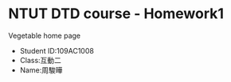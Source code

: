 <h1>NTUT DTD course - Homework1</h1>
<p>Vegetable home page</p>
<ul>
  <li>Student ID:109AC1008</li>
  <li>Class:互動二</li>
  <li>Name:周駿曄</li>
</ul>
